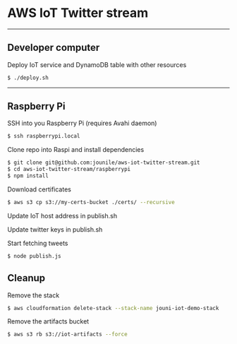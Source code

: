 # AWS IoT Twitter stream

---

## Developer computer

Deploy IoT service and DynamoDB table with other resources

```sh
$ ./deploy.sh
```

---

## Raspberry Pi

SSH into you Raspberry Pi (requires Avahi daemon)

```sh
$ ssh raspberrypi.local
```

Clone repo into Raspi and install dependencies

```sh
$ git clone git@github.com:jounile/aws-iot-twitter-stream.git
$ cd aws-iot-twitter-stream/raspberrypi
$ npm install
```

Download certificates

```sh
$ aws s3 cp s3://my-certs-bucket ./certs/ --recursive
```

Update IoT host address in publish.sh

Update twitter keys in publish.sh

Start fetching tweets

```sh
$ node publish.js
```


## Cleanup

Remove the stack

```sh
$ aws cloudformation delete-stack --stack-name jouni-iot-demo-stack
```
Remove the artifacts bucket

```sh
$ aws s3 rb s3://iot-artifacts --force
```


